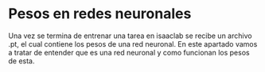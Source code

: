# Pesos en redes neuronales

Una vez se termina de entrenar una tarea en isaaclab se recibe un archivo .pt, el cual contiene los pesos de una red neuronal. En este apartado vamos a tratar de entender que es una red neuronal y como funcionan los pesos de esta.

